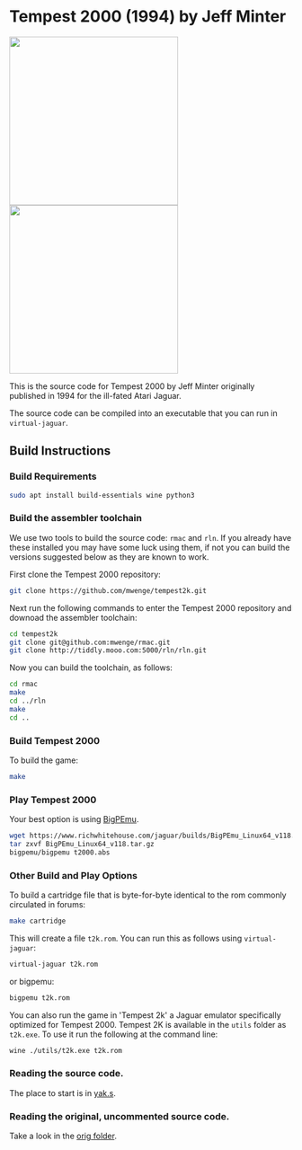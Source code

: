 # Tempest 2000 (1994) by Jeff Minter
<img src="https://user-images.githubusercontent.com/58846/121210319-7da9b400-c873-11eb-87c0-7a8e6f4b425b.png" height=300><img src="https://user-images.githubusercontent.com/58846/121211760-a8e0d300-c874-11eb-9fec-fe6a47e9be1d.gif" height=300>

This is the source code for Tempest 2000 by Jeff Minter originally published in 1994 for the ill-fated Atari Jaguar.

The source code can be compiled into an executable that you can run in `virtual-jaguar`.

## Build Instructions

### Build Requirements
```sh
sudo apt install build-essentials wine python3
```

### Build the assembler toolchain

We use two tools to build the source code: `rmac` and `rln`. If you already have these installed you may have some
luck using them, if not you can build the versions suggested below as they are known to work. 

First clone the Tempest 2000 repository:

```sh
git clone https://github.com/mwenge/tempest2k.git
```
Next run the following commands to enter the Tempest 2000 repository and downoad the assembler toolchain:

```sh
cd tempest2k
git clone git@github.com:mwenge/rmac.git
git clone http://tiddly.mooo.com:5000/rln/rln.git
```

Now you can build the toolchain, as follows:

```sh
cd rmac
make
cd ../rln
make 
cd ..
```

### Build Tempest 2000

To build the game:
```sh
make 
```

### Play Tempest 2000
Your best option is using [BigPEmu](https://www.richwhitehouse.com/jaguar/index.php?content=download).

```sh
wget https://www.richwhitehouse.com/jaguar/builds/BigPEmu_Linux64_v118.tar.gz
tar zxvf BigPEmu_Linux64_v118.tar.gz
bigpemu/bigpemu t2000.abs
```

### Other Build and Play Options

To build a cartridge file that is byte-for-byte identical to the rom commonly circulated in forums:
```sh
make cartridge
```

This will create a file `t2k.rom`. You can run this as follows using `virtual-jaguar`:
```sh
virtual-jaguar t2k.rom
```

or bigpemu:
```sh
bigpemu t2k.rom
```

You can also run the game in 'Tempest
2k' a Jaguar emulator specifically optimized for Tempest 2000. 
Tempest 2K is available in the `utils` folder as `t2k.exe`. To use it run the
following at the command line:
```sh
wine ./utils/t2k.exe t2k.rom
```

### Reading the source code.

The place to start is in [yak.s](src/yak.s).

### Reading the original, uncommented source code.
Take a look in the [orig folder](orig/).

